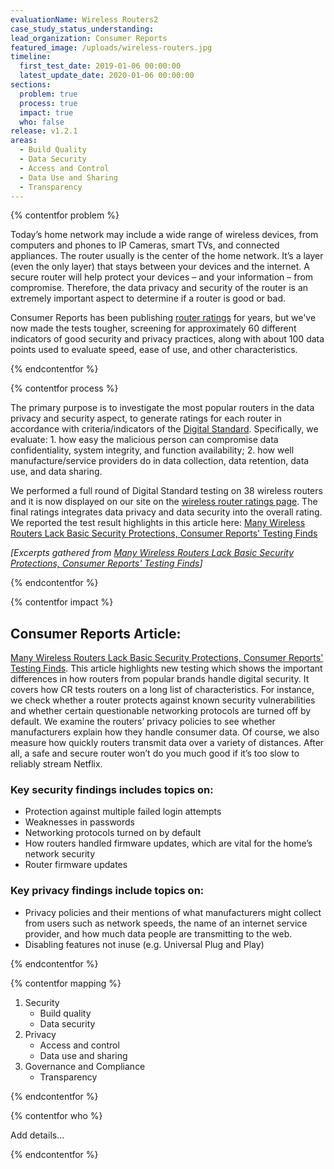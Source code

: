 ```yaml
---
evaluationName: Wireless Routers2
case_study_status_understanding:
lead_organization: Consumer Reports
featured_image: /uploads/wireless-routers.jpg
timeline:
  first_test_date: 2019-01-06 00:00:00
  latest_update_date: 2020-01-06 00:00:00
sections:
  problem: true
  process: true
  impact: true
  who: false
release: v1.2.1
areas:
  - Build Quality
  - Data Security
  - Access and Control
  - Data Use and Sharing
  - Transparency
---
```


{% contentfor problem %}

<div class="editable mt-3"><p>Today&rsquo;s home network may include a wide range of wireless devices, from computers and phones to IP Cameras, smart TVs, and connected appliances. The router usually is the center of the home network. It&rsquo;s a layer (even the only layer) that stays between your devices and the internet. A secure router will help protect your devices &ndash; and your information &ndash; from compromise. Therefore, the data privacy and security of the router is an extremely important aspect to determine if a router is good or bad.&nbsp;</p><p>Consumer Reports has been publishing <a href="https://www.consumerreports.org/cro/wireless-routers.htm">router ratings</a> for years, but we've now made the tests tougher, screening for approximately 60 different indicators of good security and privacy practices, along with about 100 data points used to evaluate speed, ease of use, and other characteristics.</p></div>

{% endcontentfor %}

{% contentfor process %}

<div class="editable mt-3"><p>The primary purpose is to investigate the most popular routers in the data privacy and security aspect, to generate ratings for each router in accordance with criteria/indicators of the <a href="https://www.thedigitalstandard.org/">Digital Standard</a>. Specifically, we evaluate: 1. how easy the malicious person can compromise data confidentiality, system integrity, and function availability; 2. how well manufacture/service providers do in data collection, data retention, data use, and data sharing.&nbsp;</p><p>We performed a full round of Digital Standard testing on 38 wireless routers and it is now displayed on our site on the <a href="https://www.consumerreports.org/products/wireless-routers/ratings-overview/">wireless router ratings page</a>. The final ratings integrates data privacy and data security into the overall rating. We reported the test result highlights in this article here: <a href="https://www.consumerreports.org/wireless-routers/wireless-routers-lack-basic-security-protections/">Many Wireless Routers Lack Basic Security Protections, Consumer Reports' Testing Finds</a></p><p><em>[Excerpts gathered from </em><a href="https://www.consumerreports.org/wireless-routers/wireless-routers-lack-basic-security-protections/"><em>Many Wireless Routers Lack Basic Security Protections, Consumer Reports' Testing Finds</em></a><em>]</em></p></div>

{% endcontentfor %}

{% contentfor impact %}

<div class="editable mt-3"><h2>Consumer Reports Article:<strong> </strong></h2><p><a href="https://www.consumerreports.org/wireless-routers/wireless-routers-lack-basic-security-protections/">Many Wireless Routers Lack Basic Security Protections, Consumer Reports' Testing Finds</a>. This article highlights new testing which shows the important differences in how routers from popular brands handle digital security. It covers how CR tests routers on a long list of characteristics. For instance, we check whether a router protects against known security vulnerabilities and whether certain questionable networking protocols are turned off by default. We examine the routers&rsquo; privacy policies to see whether manufacturers explain how they handle consumer data. Of course, we also measure how quickly routers transmit data over a variety of distances. After all, a safe and secure router won&rsquo;t do you much good if it&rsquo;s too slow to reliably stream Netflix.&nbsp;</p><h3>Key security findings includes topics on:&nbsp;</h3><ul><li>Protection against multiple failed login attempts</li><li>Weaknesses in passwords</li><li>Networking protocols turned on by default&nbsp;</li><li>How routers handled firmware updates, which are vital for the home&rsquo;s network security</li><li>Router firmware updates</li></ul><h3>Key privacy findings include topics on:&nbsp;</h3><ul><li>Privacy policies and their mentions of what manufacturers might collect from users such as network speeds, the name of an internet service provider, and how much data people are transmitting to the web.</li><li>Disabling features not inuse (e.g. Universal Plug and Play)</li></ul></div>

{% endcontentfor %}

{% contentfor mapping %}

<div class="editable mt-3"><ol><li>Security<ul><li>Build quality</li><li>Data security</li></ul></li><li>Privacy<ul><li>Access and control</li><li>Data use and sharing</li></ul></li><li>Governance and Compliance<ul><li>Transparency</li></ul></li></ol></div>

{% endcontentfor %}

{% contentfor who %}

<div class="editable mt-3">Add details...</div>

{% endcontentfor %}
